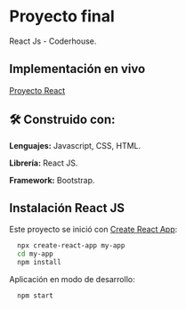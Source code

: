 # Proyecto final

React Js - Coderhouse.

## Implementación en vivo

[Proyecto React](https://dgfedon.github.io/proyecto_react/)

## 🛠 Construido con:

**Lenguajes:** Javascript, CSS, HTML.

**Librería:** React JS.

**Framework:** Bootstrap.

## Instalación React JS

Este proyecto se inició con [Create React App](https://github.com/facebook/create-react-app):

```bash
  npx create-react-app my-app
  cd my-app
  npm install
```

Aplicación en modo de desarrollo:
```bash
  npm start
```
